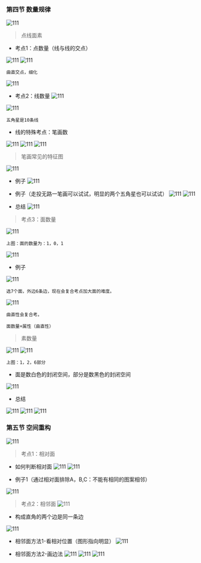###  第四节 数量规律

![111](../images2/35.png)

> 点线面素

- 考点1：点数量（线与线的交点）

![111](../images2/36.png)
![111](../images2/37.png)

```
曲直交点，细化
```
![111](../images2/38.png)

- 考点2：线数量
![111](../images2/39.png)


![111](../images2/40.png)

```
五角星是10条线
```
- 线的特殊考点：笔画数

![111](../images2/41.png)
![111](../images2/42.png)
![111](../images2/43.png)

> 笔画常见的特征图

![111](../images2/44.png)
- 例子
![111](../images2/45.png)
- 例子（走投无路一笔画可以试试，明显的两个五角星也可以试试）
![111](../images2/46.png)
![111](../images2/47.png)

- 总结
![111](../images2/48.png)

> 考点3：面数量

![111](../images2/49.png)

```
上图：面的数量为：1，0，1
```

![111](../images2/50.png)

- 例子


![111](../images2/51.png)

```
选7个面，外边6条边，现在会复合考点加大面的难度。
```

![111](../images2/52.png)
```
曲直性会复合考。

面数量+属性（曲直性）

```

> 素数量

![111](../images2/53.png)
![111](../images2/54.png)

```
上图：1，2，6部分
```

- 面是数白色的封闭空间，部分是数黑色的封闭空间

![111](../images2/55.png)
- 总结

![111](../images2/56.png)
![111](../images2/57.png)
![111](../images2/58.png)

### 第五节 空间重构

![111](../images2/59.png)

> 考点1：相对面

- 如何判断相对面
![111](../images2/60.png)
![111](../images2/61.png)

- 例子1（通过相对面排除A，B,C：不能有相同的图案相邻）

![111](../images2/62.png)

> 考点2：相邻面
![111](../images2/64.png)
- 构成直角的两个边是同一条边

![111](../images2/63.png)

- 相邻面方法1-看相对位置（图形指向明显）
![111](../images2/65.png)

- 相邻面方法2-画边法
![111](../images2/66.png)
![111](../images2/67.png)
![111](../images2/68.png)

